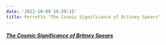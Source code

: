 ```yaml
---
date: '2012-10-09 14:39:15'
title: Perrotta "The Cosmic Significance of Britney Spears"
---
```


##### [The Cosmic Significance of Britney Spears](http://www.tomperrotta.net/public/pdf/Cosmic_Britney_Spears.pdf)



